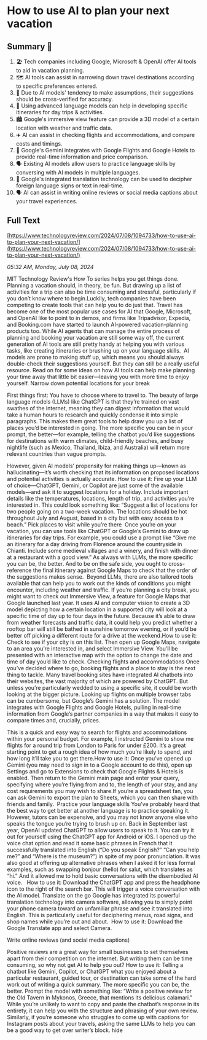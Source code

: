 # How to use AI to plan your next vacation

## Summary 🤖

1. 🏖️ Tech companies including Google, Microsoft & OpenAI offer AI tools to aid in vacation planning.
2. 🗺️ AI tools can assist in narrowing down travel destinations according to specific preferences entered.
3. 📖 Due to AI models' tendency to make assumptions, their suggestions should be cross-verified for accuracy.
4. 🧳 Using advanced language models can help in developing specific itineraries for day trips & activities.
5. 🏙️ Google's immersive view feature can provide a 3D model of a certain location with weather and traffic data.
6. ✈️ AI can assist in checking flights and accommodations, and compare costs and timings.
7. 🧾 Google's Gemini integrates with Google Flights and Google Hotels to provide real-time information and price comparison.
8. 🗣️ Existing AI models allow users to practice language skills by conversing with AI models in multiple languages.
9. 📸 Google's integrated translation technology can be used to decipher foreign language signs or text in real-time.
10. 🗣️ AI can assist in writing online reviews or social media captions about your travel experiences. 


## Full Text

[https://www.technologyreview.com/2024/07/08/1094733/how-to-use-ai-to-plan-your-next-vacation/](https://www.technologyreview.com/2024/07/08/1094733/how-to-use-ai-to-plan-your-next-vacation/)

*05:32 AM, Monday, July 08, 2024*

MIT Technology Review's How To series helps you get things done. Planning a vacation should, in theory, be fun. But drawing up a list of activities for a trip can also be time consuming and stressful, particularly if you don’t know where to begin.Luckily, tech companies have been competing to create tools that can help you to do just that. Travel has become one of the most popular use cases for AI that Google, Microsoft, and OpenAI like to point to in demos, and firms like Tripadvisor, Expedia, and Booking.com have started to launch AI-powered vacation-planning products too. While AI agents that can manage the entire process of planning and booking your vacation are still some way off, the current generation of AI tools are still pretty handy at helping you with various tasks, like creating itineraries or brushing up on your language skills.   AI models are prone to making stuff up, which means you should always double-check their suggestions yourself. But they can still be a really useful resource. Read on for some ideas on how AI tools can help make planning your time away that little bit easier—leaving you with more time to enjoy yourself. Narrow down potential locations for your break

First things first: You have to choose where to travel to. The beauty of large language models (LLMs) like ChatGPT is that they’re trained on vast swathes of the internet, meaning they can digest information that would take a human hours to research and quickly condense it into simple paragraphs. This makes them great tools to help draw you up a list of places you’d be interested in going. The more specific you can be in your prompt, the better—for example, telling the chatbot you’d like suggestions for destinations with warm climates, child-friendly beaches, and busy nightlife (such as Mexico, Thailand, Ibiza, and Australia) will return more relevant countries than vague prompts.

However, given AI models’ propensity for making things up—known as hallucinating—it’s worth checking that its information on proposed locations and potential activities is actually accurate. How to use it: Fire up your LLM of choice—ChatGPT, Gemini, or Copilot are just some of the available models—and ask it to suggest locations for a holiday. Include important details like the temperatures, locations, length of trip, and activities you’re interested in. This could look something like: “Suggest a list of locations for two people going on a two-week vacation. The locations should be hot throughout July and August, based in a city but with easy access to a beach.” Pick places to visit while you’re there   Once you’re on your vacation, you can use tools like ChatGPT or Google’s Gemini to draw up itineraries for day trips. For example, you could use a prompt like “Give me an itinerary for a day driving from Florence around the countryside in Chianti. Include some medieval villages and a winery, and finish with dinner at a restaurant with a good view.” As always with LLMs, the more specific you can be, the better. And to be on the safe side, you ought to cross-reference the final itinerary against Google Maps to check that the order of the suggestions makes sense.   Beyond LLMs, there are also tailored tools available that can help you to work out the kinds of conditions you might encounter, including weather and traffic. If you’re planning a city break, you might want to check out Immersive View, a feature for Google Maps that Google launched last year. It uses AI and computer vision to create a 3D model depicting how a certain location in a supported city will look at a specific time of day up to four days in the future. Because it’s able to draw from weather forecasts and traffic data, it could help you predict whether a rooftop bar will still be bathed in sunshine tomorrow evening, or if you’d be better off picking a different route for a drive at the weekend.How to use it: Check to see if your city is on this list. Then open up Google Maps, navigate to an area you’re interested in, and select Immersive View. You’ll be presented with an interactive map with the option to change the date and time of day you’d like to check. Checking flights and accommodations  Once you’ve decided where to go, booking flights and a place to stay is the next thing to tackle. Many travel booking sites have integrated AI chatbots into their websites, the vast majority of which are powered by ChatGPT. But unless you’re particularly wedded to using a specific site, it could be worth looking at the bigger picture. Looking up flights on multiple browser tabs can be cumbersome, but Google’s Gemini has a solution. The model integrates with Google Flights and Google Hotels, pulling in real-time information from Google’s partner companies in a way that makes it easy to compare times and, crucially, prices.

This is a quick and easy way to search for flights and accommodations within your personal budget. For example, I instructed Gemini to show me flights for a round trip from London to Paris for under £200. It’s a great starting point to get a rough idea of how much you’re likely to spend, and how long it’ll take you to get there.How to use it: Once you’ve opened up Gemini (you may need to sign in to a Google account to do this), open up Settings and go to Extensions to check that Google Flights & Hotels is enabled. Then return to the Gemini main page and enter your query, specifying where you’re flying from and to, the length of your stay, and any cost requirements you may wish to share.If you’re a spreadsheet fan, you can ask Gemini to export the plan to Sheets, which you can then share with friends and family.  Practice your language skills  You’ve probably heard that the best way to get better at another language is to practice speaking it. However, tutors can be expensive, and you may not know anyone else who speaks the tongue you’re trying to brush up on. Back in September last year, OpenAI updated ChatGPT to allow users to speak to it. You can try it out for yourself using the ChatGPT app for Android or iOS. I opened up the voice chat option and read it some basic phrases in French that it successfully translated into English (“Do you speak English?” “Can you help me?” and “Where is the museum?”) in spite of my poor pronunciation. It was also good at offering up alternative phrases when I asked it for less formal examples, such as swapping bonjour (hello) for salut, which translates as “hi.” And it allowed me to hold basic conversations with the disembodied AI voice.   How to use it: Download the ChatGPT app and press the headphone icon to the right of the search bar. This will trigger a voice conversation with the AI model. Translate on the go  Google has integrated its powerful translation technology into camera software, allowing you to simply point your phone camera toward an unfamiliar phrase and see it translated into English. This is particularly useful for deciphering menus, road signs, and shop names while you’re out and about.  How to use it: Download the Google Translate app and select Camera.

Write online reviews (and social media captions)

Positive reviews are a great way for small businesses to set themselves apart from their competition on the internet. But writing them can be time consuming, so why not get AI to help you out? How to use it: Telling a chatbot like Gemini, Copilot, or ChatGPT what you enjoyed about a particular restaurant, guided tour, or destination can take some of the hard work out of writing a quick summary. The more specific you can be, the better. Prompt the model with something like: “Write a positive review for the Old Tavern in Mykonos, Greece, that mentions its delicious calamari.” While you’re unlikely to want to copy and paste the chatbot’s response in its entirety, it can help you with the structure and phrasing of your own review.  Similarly, if you’re someone who struggles to come up with captions for Instagram posts about your travels, asking the same LLMs to help you can be a good way to get over writer’s block. hide

